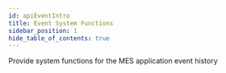 ```yaml
---
id: apiEventIntro
title: Event System Functions
sidebar_position: 1
hide_table_of_contents: true 
---
```


Provide system functions for the MES application event history